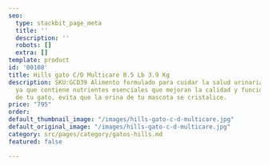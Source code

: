```yaml
---
seo:
  type: stackbit_page_meta
  title: ''
  description: ''
  robots: []
  extra: []
template: product
id: '00108'
title: Hills gato C/D Multicare 8.5 Lb 3.9 Kg
description: SKU:GCD39 Alimento formulado para cuidar la salud urinaria de tu gato
  ya que contiene nutrientes esenciales que mejoran la calidad y función urinarias
  de tu gato, evita que la orina de tu mascota se cristalice.
price: "795"
order: 
default_thumbnail_image: "/images/hills-gato-c-d-multicare.jpg"
default_original_image: "/images/hills-gato-c-d-multicare.jpg"
category: src/pages/category/gatos-hills.md
featured: false

---
```


